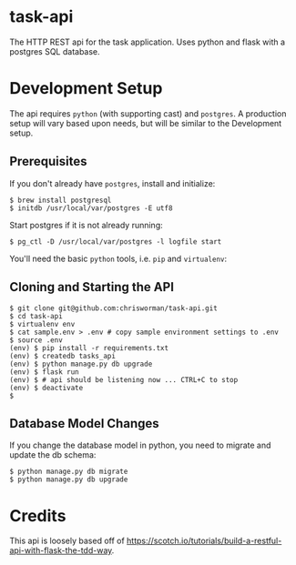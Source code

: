 # task-api
The HTTP REST api for the task application.  Uses python and flask with a
postgres SQL database.

# Development Setup
The api requires `python` (with supporting cast) and `postgres`.  A production
setup will vary based upon needs, but will be similar to the Development setup.

## Prerequisites
If you don't already have `postgres`, install and initialize:
```
$ brew install postgresql
$ initdb /usr/local/var/postgres -E utf8
```

Start postgres if it is not already running:
```
$ pg_ctl -D /usr/local/var/postgres -l logfile start
```

You'll need the basic `python` tools, i.e. `pip` and `virtualenv`:

## Cloning and Starting the API
```
$ git clone git@github.com:chrisworman/task-api.git
$ cd task-api
$ virtualenv env
$ cat sample.env > .env # copy sample environment settings to .env
$ source .env
(env) $ pip install -r requirements.txt
(env) $ createdb tasks_api
(env) $ python manage.py db upgrade
(env) $ flask run
(env) $ # api should be listening now ... CTRL+C to stop
(env) $ deactivate
$
```

## Database Model Changes
If you change the database model in python, you need to migrate and update the
db schema:
```
$ python manage.py db migrate
$ python manage.py db upgrade
```

# Credits
This api is loosely based off of https://scotch.io/tutorials/build-a-restful-api-with-flask-the-tdd-way.
